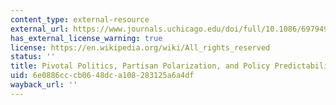 ```yaml
---
content_type: external-resource
external_url: https://www.journals.uchicago.edu/doi/full/10.1086/697949
has_external_license_warning: true
license: https://en.wikipedia.org/wiki/All_rights_reserved
status: ''
title: Pivotal Politics, Partisan Polarization, and Policy Predictability
uid: 6e0886cc-cb06-48dc-a108-283125a6a4df
wayback_url: ''
---
```

